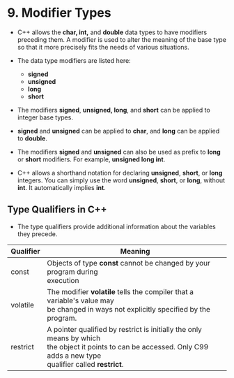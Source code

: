 # 9. Modifier Types

- C++ allows the **char, int,** and **double** data types to have modifiers preceding them. A modifier is used to alter the meaning of the base type so that it more precisely fits the needs of various situations.
- The data type modifiers are listed here:
	- **signed**
	- **unsigned**
	- **long**
	- **short**

- The modifiers **signed**, **unsigned, long**, and **short** can be applied to integer base types.
- **signed** and **unsigned** can be applied to **char**, and **long** can be applied to **double**.
- The modifiers **signed** and **unsigned** can also be used as prefix to **long** or **short** modifiers. For example, **unsigned long int**.

- C++ allows a shorthand notation for declaring **unsigned**, **short**, or **long** integers. You can simply use the word **unsigned**, **short**, or **long**, without **int**. It automatically implies **int**.
## Type Qualifiers in C++

- The type qualifiers provide additional information about the variables they precede.

| Qualifier | Meaning                                                                                                                                                                     |
| --------- | --------------------------------------------------------------------------------------------------------------------------------------------------------------------------- |
| const     | Objects of type **const** cannot be changed by your program during<br>execution                                                                                             |
| volatile  | The modifier **volatile** tells the compiler that a variable's value may<br>be changed in ways not explicitly specified by the program.                                     |
| restrict  | A pointer qualified by restrict is initially the only means by which<br>the object it points to can be accessed. Only C99 adds a new type<br>qualifier called **restrict**. |
